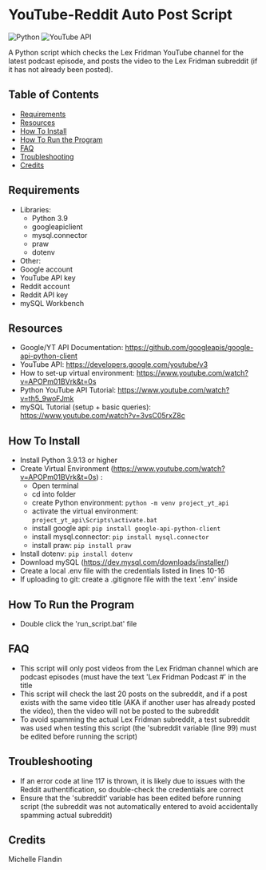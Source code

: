 # YouTube-Reddit Auto Post Script 


![Python](https://img.shields.io/badge/Python-3.9-blue.svg)
![YouTube API](https://img.shields.io/badge/YouTube%20API-v3-red.svg)


A Python script which checks the Lex Fridman YouTube channel for the latest podcast episode, and posts the video to the Lex Fridman subreddit (if it has not already been posted).


## Table of Contents
- [Requirements](#requirements)
- [Resources](#resources)
- [How To Install](#how-to-install)
- [How To Run the Program](#how-to-run)
- [FAQ](#faq)
- [Troubleshooting](#troubleshooting)
- [Credits](#credits)


## Requirements<a name="requirements"></a>
- Libraries: 
  - Python 3.9
  - googleapiclient
  - mysql.connector
  - praw
  - dotenv
- Other:
 - Google account
 - YouTube API key
  - Reddit account
  - Reddit API key
  - mySQL Workbench


## Resources<a name="resources"></a>
- Google/YT API Documentation: https://github.com/googleapis/google-api-python-client
- YouTube API: https://developers.google.com/youtube/v3
- How to set-up virtual environment: https://www.youtube.com/watch?v=APOPm01BVrk&t=0s
- Python YouTube API Tutorial: https://www.youtube.com/watch?v=th5_9woFJmk
- mySQL Tutorial (setup + basic queries): https://www.youtube.com/watch?v=3vsC05rxZ8c


## How To Install<a name="how-to-install"></a>
- Install Python 3.9.13 or higher
- Create Virtual Environment (https://www.youtube.com/watch?v=APOPm01BVrk&t=0s) : 
  - Open terminal
  - cd into folder
  - create Python environment: `python -m venv project_yt_api`
  - activate the virtual environment: `project_yt_api\Scripts\activate.bat`
  - install google api: `pip install google-api-python-client`
  - install mysql.connector: `pip install mysql.connector`
  - install praw: `pip install praw`
- Install dotenv: `pip install dotenv`
- Download mySQL (https://dev.mysql.com/downloads/installer/)
- Create a local .env file with the credentials listed in lines 10-16
- If uploading to git: create a .gitignore file with the text '.env' inside 


## How To Run the Program<a name="how-to-run"></a>
- Double click the 'run_script.bat' file


## FAQ<a name="faq"></a>
- This script will only post videos from the Lex Fridman channel which are podcast episodes (must have the text 'Lex Fridman Podcast #' in the title
- This script will check the last 20 posts on the subreddit, and if a post exists with the same video title (AKA if another user has already posted the video), then the video will not be posted to the subreddit
- To avoid spamming the actual Lex Fridman subreddit, a test subreddit was used when testing this script (the 'subreddit variable (line 99) must be edited before running the script)


## Troubleshooting<a name="troubleshooting"></a>
- If an error code at line 117 is thrown, it is likely due to issues with the Reddit authentification, so double-check the credentials are correct
- Ensure that the 'subreddit' variable has been edited before running script (the subreddit was not automatically entered to avoid accidentally spamming actual subreddit)


## Credits<a name="credits"></a>
Michelle Flandin
